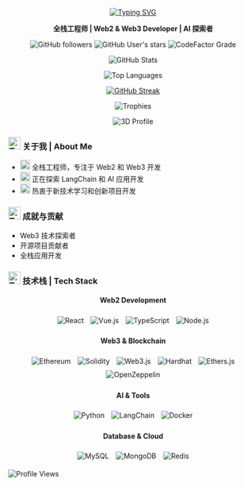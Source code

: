 <div align="center">

  [![Typing SVG](https://readme-typing-svg.herokuapp.com?font=Fira+Code&pause=1000&color=000000&random=false&width=435&lines=Full+Stack+Developer;Web3+Developer;AI+Explorer)](https://git.io/typing-svg)

  **全栈工程师 | Web2 & Web3 Developer | AI 探索者**

  ![GitHub followers](https://img.shields.io/github/followers/weiAX95?style=flat-square)
  ![GitHub User's stars](https://img.shields.io/github/stars/weiAX95?style=flat-square)
  ![CodeFactor Grade](https://img.shields.io/codefactor/grade/github/weiAX95/weiAX95/main?style=flat-square)
  
  <!-- GitHub 统计信息 -->
  ![GitHub Stats](https://github-readme-stats.vercel.app/api?username=weiAX95&show_icons=true&theme=transparent&count_private=true&hide_border=true&include_all_commits=true&hide_title=true&bg_color=00000000&hide_rank=true&show_icons=true&custom_title=GitHub%20Stats)
  
  <!-- 最常用语言统计 -->
  ![Top Languages](https://github-readme-stats.vercel.app/api/top-langs/?username=weiAX95&layout=compact&theme=transparent&hide_border=true)
  
  <!-- GitHub 连续打卡记录 -->
  [![GitHub Streak](https://streak-stats.demolab.com/?user=weiAX95&theme=transparent&hide_border=true)](https://git.io/streak-stats)

  <!-- 奖杯统计 -->
  ![Trophies](https://github-profile-trophy.vercel.app/?username=weiAX95&theme=flat&no-frame=true&row=1)

  <!-- 3D贡献图 -->
  ![3D Profile](profile-3d-contrib/profile-rainbow.svg)
</div>

### <img src="https://raw.githubusercontent.com/Tarikul-Islam-Anik/Animated-Fluent-Emojis/master/Emojis/People/Technologist.png" alt="Technologist" width="25" height="25" /> 关于我 | About Me

- <img src="https://raw.githubusercontent.com/Tarikul-Islam-Anik/Animated-Fluent-Emojis/master/Emojis/Objects/Telescope.png" alt="Telescope" width="20" height="20" /> 全栈工程师，专注于 Web2 和 Web3 开发
- <img src="https://raw.githubusercontent.com/Tarikul-Islam-Anik/Animated-Fluent-Emojis/master/Emojis/Objects/Seedling.png" alt="Seedling" width="20" height="20" /> 正在探索 LangChain 和 AI 应用开发
- <img src="https://raw.githubusercontent.com/Tarikul-Islam-Anik/Animated-Fluent-Emojis/master/Emojis/Objects/Light%20Bulb.png" alt="Light Bulb" width="20" height="20" /> 热衷于新技术学习和创新项目开发

### <img src="https://raw.githubusercontent.com/Tarikul-Islam-Anik/Animated-Fluent-Emojis/master/Emojis/Objects/Trophy.png" alt="Trophy" width="25" height="25" /> 成就与贡献
- Web3 技术探索者
- 开源项目贡献者
- 全栈应用开发

### <img src="https://raw.githubusercontent.com/Tarikul-Islam-Anik/Animated-Fluent-Emojis/master/Emojis/Objects/Hammer%20and%20Wrench.png" alt="Tools" width="25" height="25" /> 技术栈 | Tech Stack

<div align="center">

#### Web2 Development
<img src="https://img.shields.io/badge/-React-61DAFB?style=for-the-badge&logo=react&logoColor=black" alt="React" style="margin:5px"/>
<img src="https://img.shields.io/badge/-Vue.js-4FC08D?style=for-the-badge&logo=vue.js&logoColor=white" alt="Vue.js" style="margin:5px"/>
<img src="https://img.shields.io/badge/-TypeScript-3178C6?style=for-the-badge&logo=typescript&logoColor=white" alt="TypeScript" style="margin:5px"/>
<img src="https://img.shields.io/badge/-Node.js-339933?style=for-the-badge&logo=node.js&logoColor=white" alt="Node.js" style="margin:5px"/>

#### Web3 & Blockchain
<img src="https://img.shields.io/badge/-Ethereum-3C3C3D?style=for-the-badge&logo=ethereum&logoColor=white" alt="Ethereum" style="margin:5px"/>
<img src="https://img.shields.io/badge/-Solidity-363636?style=for-the-badge&logo=solidity&logoColor=white" alt="Solidity" style="margin:5px"/>
<img src="https://img.shields.io/badge/-Web3.js-F16822?style=for-the-badge&logo=web3.js&logoColor=white" alt="Web3.js" style="margin:5px"/>
<img src="https://img.shields.io/badge/-Hardhat-F7DF1E?style=for-the-badge&logo=hardhat&logoColor=black" alt="Hardhat" style="margin:5px"/>
<img src="https://img.shields.io/badge/-Ethers.js-24282A?style=for-the-badge&logo=ethereum&logoColor=white" alt="Ethers.js" style="margin:5px"/>
<img src="https://img.shields.io/badge/-OpenZeppelin-4E5EE4?style=for-the-badge&logo=openzeppelin&logoColor=white" alt="OpenZeppelin" style="margin:5px"/>

#### AI & Tools
<img src="https://img.shields.io/badge/-Python-3776AB?style=for-the-badge&logo=python&logoColor=white" alt="Python" style="margin:5px"/>
<img src="https://img.shields.io/badge/-LangChain-3178C6?style=for-the-badge" alt="LangChain" style="margin:5px"/>
<img src="https://img.shields.io/badge/-Docker-2496ED?style=for-the-badge&logo=docker&logoColor=white" alt="Docker" style="margin:5px"/>

#### Database & Cloud
<img src="https://img.shields.io/badge/-MySQL-4479A1?style=for-the-badge&logo=mysql&logoColor=white" alt="MySQL" style="margin:5px"/>
<img src="https://img.shields.io/badge/-MongoDB-47A248?style=for-the-badge&logo=mongodb&logoColor=white" alt="MongoDB" style="margin:5px"/>
<img src="https://img.shields.io/badge/-Redis-DC382D?style=for-the-badge&logo=redis&logoColor=white" alt="Redis" style="margin:5px"/>

</div>

<!-- 访问统计 -->
![Profile Views](https://komarev.com/ghpvc/?username=weiAX95&color=brightgreen&style=flat-square)
